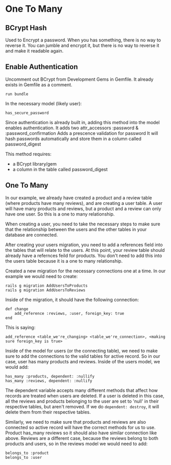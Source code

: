 # One To Many

## BCrypt Hash

Used to Encrypt a password.
When you has something, there is no way to reverse it. You can jumble and encrypt it, but there is no way to reverse it and make it readable again.

## Enable Authentication

Uncomment out BCrypt from Development Gems in Gemfile. It already exists in Gemfile as a comment.

    run bundle

In the necessary model (likely user):

    has_secure_password

Since authentication is already built in, adding this method into the model enables authentication.
It adds two attr_accessors :password & :password_confirmation
Adds a prescence validation for password
It will hash passwords automatically and store them in a column called password_digest

This method requires:

- a BCrypt library/gem
- a column in the table called password_digest

## One To Many

In our example, we already have created a product and a review table (where products have many reviews), and are creating a user table. A user will have many products and reviews, but a product and a review can only have one user. So this is a one to many relationship.

When creating a user, you need to take the necessary steps to make sure that the relationship between the users and the other tables in your database are connected.

After creating your users migration, you need to add a references field into the tables that will relate to the users. At this point, your review table should already have a refernces feild for products. You don't need to add this into the users table because it is a one to many relationship.

Created a new migration for the necessary connections one at a time. In our example we would need to create:

    rails g migration AddUsersToProducts
    rails g migration AddUsersToReviews

Inside of the migration, it should have the following connection:

    def change
        add_reference :reviews, :user, foreign_key: true
    end

This is saying:

    add_reference <table_we're_changing> <table_we're_connection>, <making sure foreign_key is true>

Inside of the model for users (or the connecting table), we need to make sure to add the connections to the valid tables for active record. So in our case, user has many products and reviews. Inside of the users model, we would add:

    has_many :products, dependent: :nullify
    has_many :reviews, dependent: :nullify

The dependent variable accepts many different methods that affect how records are treated when users are deleted. If a user is deleted in this case, all the reviews and products belonging to the user are set to 'null' in their respective tables, but aren't removed. If we do `dependent: destroy`, it will delete them from their respective tables.

Similarly, we need to make sure that products and reviews are also connected so active record will have the correct methods for us to use. Product has_many reviews so it should also have similar connection like above. Reviews are a different case, because the reviews belong to both products and users, so in the reviews model we would need to add:

    belongs_to :product
    belongs_to :user
